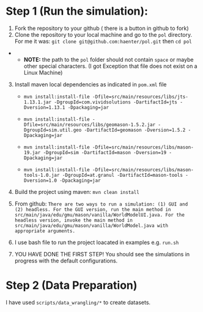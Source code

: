 
# Step 1 (Run the simulation):

1. Fork the repository to your github ( there is a button in github to fork)
2. Clone the repository to your local machine and go to the `pol` directory. For me it was: `git clone git@github.com:haenter/pol.git` then `cd pol`

- - **NOTE:** the path to the `pol` folder should not contain `space` or maybe other special characters. (I got Exception that file does not exist on a Linux Machine)

3. Install maven local dependencies as indicated in `pom.xml` file

   - `mvn install:install-file -Dfile=src/main/resources/libs/jts-1.13.1.jar -DgroupId=com.vividsolutions -DartifactId=jts -Dversion=1.13.1 -Dpackaging=jar`

   - `mvn install:install-file -Dfile=src/main/resources/libs/geomason-1.5.2.jar -DgroupId=sim.util.geo -DartifactId=geomason -Dversion=1.5.2 -Dpackaging=jar`

   - `mvn install:install-file -Dfile=src/main/resources/libs/mason-19.jar -DgroupId=sim -DartifactId=mason -Dversion=19 -Dpackaging=jar`

   - `mvn install:install-file -Dfile=src/main/resources/libs/mason-tools-1.0.jar -DgroupId=at.granul -DartifactId=mason-tools -Dversion=1.0 -Dpackaging=jar`

4. Build the project using maven: `mvn clean install`
5. From github: `There are two ways to run a simulation: (1) GUI and (2) headless. For the GUI version, run the main method in src/main/java/edu/gmu/mason/vanilla/WorldModelUI.java. For the headless version, invoke the main method in src/main/java/edu/gmu/mason/vanilla/WorldModel.java with appropriate arguments. `
6. I use bash file to run the project loacated in examples e.g. `run.sh`
7. YOU HAVE DONE THE FIRST STEP! You should see the simulations in progress with the default configurations.

# Step 2 (Data Preparation)

I have used `scripts/data_wrangling/*` to create datasets.
